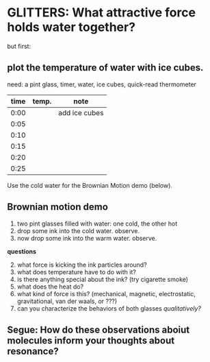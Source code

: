 # GLITTERS: What attractive force holds water together?

but first: 

## plot the temperature of water with ice cubes.

need: a pint glass, timer, water, ice cubes, quick-read thermometer

| time 	| temp. | note 						|
|--- 	|--- 	| --- 						|
| 0:00	|	 	| add ice cubes 			|
| 0:05	|	 	| 	 						|
| 0:10	|	 	| 	 						|
| 0:15	|	 	| 	 						|
| 0:20	|	 	| 	 						|
| 0:25	|	 	| 	 						|

Use the cold water for the Brownian Motion demo (below).

## Brownian motion demo

1. two pint glasses filled with water: one cold, the other hot
2. drop some ink into the cold water. observe.
3. now drop some ink into the warm water. observe.

**questions**

2. what force is kicking the ink particles around?
3. what does temperature have to do with it?
4. is there anything special about the ink? (try cigarette smoke)
5. what does the heat do?
6. what kind of force is this? (mechanical, magnetic, electrostatic, gravitational, van der waals, or ???)
7. can you characterize the behaviors of both glasses _qualitatively?_

## Segue: How do these observations aboiut molecules inform your thoughts about resonance?
